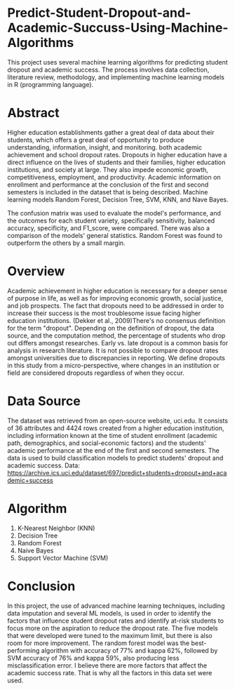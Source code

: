 # Predict-Student-Dropout-and-Academic-Succuss-Using-Machine-Algorithms
This project uses several machine learning algorithms for predicting student dropout and academic success. The process involves data collection, literature review, methodology, and implementing machine learning models in R (programming language).

# Abstract
Higher education establishments gather a great deal of data about their students, which offers a great deal of opportunity to produce understanding, information, insight, and monitoring. both academic achievement and school dropout rates. Dropouts in higher education have a direct influence on the lives of students and their families, higher education institutions, and society at large. They also impede economic growth, competitiveness, employment, and productivity. Academic information on enrollment and performance at the conclusion of the first and second semesters is included in the dataset that is being described. Machine learning models Random Forest, Decision Tree, SVM, KNN, and Nave Bayes.

The confusion matrix was used to evaluate the model's performance, and the outcomes for each student variety, specifically sensitivity, balanced accuracy, specificity, and F1_score, were compared. There was also a comparison of the models' general statistics. Random Forest was found to outperform the others by a small margin.

# Overview

Academic achievement in higher education is necessary for a deeper sense of purpose in life, as well as for improving economic growth, social justice, and job prospects. The fact that dropouts need to be addressed in order to increase their success is the most troublesome issue facing higher education institutions. (Dekker et al., 2009)There's no consensus definition for the term "dropout". Depending on the definition of dropout, the data source, and the computation method, the percentage of students who drop out differs amongst researches. Early vs. late dropout is a common basis for analysis in research literature. It is not possible to compare dropout rates amongst universities due to discrepancies in reporting. We define dropouts in this study from a micro-perspective, where changes in an institution or field are considered dropouts regardless of when they occur.

# Data Source

The dataset was retrieved from an open-source website, uci.edu. It consists of 36 attributes and 4424 rows created from a higher education institution, including information known at the time of student enrollment (academic path, demographics, and social-economic factors) and the students' academic performance at the end of the first and second semesters. The data is used to build classification models to predict students' dropout and academic success.
Data: https://archive.ics.uci.edu/dataset/697/predict+students+dropout+and+academic+success

# Algorithm 
1. K-Nearest Neighbor (KNN)
2. Decision Tree 
3. Random Forest
4. Naive Bayes
5. Support Vector Machine (SVM)

# Conclusion

In this project, the use of advanced machine learning techniques, including data imputation and several ML models, is used in order to identify the factors that influence student dropout rates and identify at-risk students to focus more on the aspiration to reduce the dropout rate. The five models that were developed were tuned to the maximum limit, but there is also room for more improvement. The random forest model was the best-performing algorithm with accuracy of 77% and kappa 62%, followed by SVM accuracy of 76% and kappa 59%, also producing less misclassification error. I believe there are more factors that affect the academic success rate. That is why all the factors in this data set were used.


